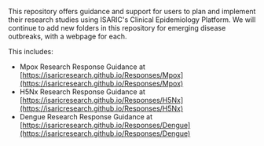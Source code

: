 This repository offers guidance and support for users to plan and implement their research studies using ISARIC's Clinical Epidemiology Platform. We will continue to add new folders in this repository for emerging disease outbreaks, with a webpage for each.

This includes:
- Mpox Research Response Guidance at [https://isaricresearch.github.io/Responses/Mpox](https://isaricresearch.github.io/Responses/Mpox)
- H5Nx Research Response Guidance at [https://isaricresearch.github.io/Responses/H5Nx](https://isaricresearch.github.io/Responses/H5Nx)
- Dengue Research Response Guidance at [https://isaricresearch.github.io/Responses/Dengue](https://isaricresearch.github.io/Responses/Dengue)
